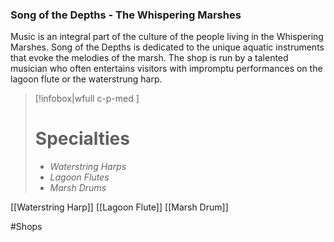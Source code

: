 ### Song of the Depths - The Whispering Marshes

Music is an integral part of the culture of the people living in the Whispering Marshes. Song of the Depths is dedicated to the unique aquatic instruments that evoke the melodies of the marsh. The shop is run by a talented musician who often entertains visitors with impromptu performances on the lagoon flute or the waterstrung harp.

> [!infobox|wfull  c-p-med ]
>   # Specialties
>   - *Waterstring Harps*
>   - *Lagoon Flutes*
>   - *Marsh Drums* 



[[Waterstring Harp]]
[[Lagoon Flute]]
[[Marsh Drum]]


#Shops